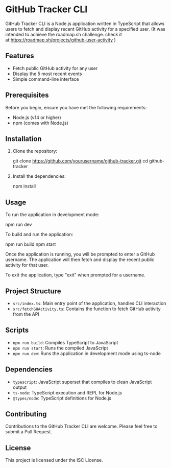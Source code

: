 
# GitHub Tracker CLI

GitHub Tracker CLI is a Node.js application written in TypeScript that allows users to fetch and display recent GitHub activity for a specified user. (It was intended to achieve the roadmap.sh challenge. check it at:https://roadmap.sh/projects/github-user-activity )

## Features

- Fetch public GitHub activity for any user
- Display the 5 most recent events
- Simple command-line interface

## Prerequisites

Before you begin, ensure you have met the following requirements:

- Node.js (v14 or higher)
- npm (comes with Node.js)

## Installation

1. Clone the repository:
   
   git clone https://github.com/yourusername/github-tracker.git
   cd github-tracker
   

2. Install the dependencies:
   
   npm install
   

## Usage

To run the application in development mode:


npm run dev


To build and run the application:


npm run build
npm start


Once the application is running, you will be prompted to enter a GitHub username. The application will then fetch and display the recent public activity for that user.

To exit the application, type "exit" when prompted for a username.

## Project Structure

- `src/index.ts`: Main entry point of the application, handles CLI interaction
- `src/fetchGHActivity.ts`: Contains the function to fetch GitHub activity from the API

## Scripts

- `npm run build`: Compiles TypeScript to JavaScript
- `npm run start`: Runs the compiled JavaScript
- `npm run dev`: Runs the application in development mode using ts-node

## Dependencies

- `typescript`: JavaScript superset that compiles to clean JavaScript output
- `ts-node`: TypeScript execution and REPL for Node.js
- `@types/node`: TypeScript definitions for Node.js

## Contributing

Contributions to the GitHub Tracker CLI are welcome. Please feel free to submit a Pull Request.

## License

This project is licensed under the ISC License.
